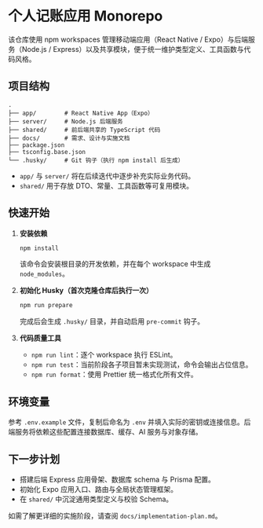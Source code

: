# 个人记账应用 Monorepo

该仓库使用 npm workspaces 管理移动端应用（React Native / Expo）与后端服务（Node.js / Express）以及共享模块，便于统一维护类型定义、工具函数与代码风格。

## 项目结构

```
.
├── app/        # React Native App（Expo）
├── server/     # Node.js 后端服务
├── shared/     # 前后端共享的 TypeScript 代码
├── docs/       # 需求、设计与实施文档
├── package.json
├── tsconfig.base.json
└── .husky/     # Git 钩子（执行 npm install 后生成）
```

- `app/` 与 `server/` 将在后续迭代中逐步补充实际业务代码。
- `shared/` 用于存放 DTO、常量、工具函数等可复用模块。

## 快速开始

1. **安装依赖**

   ```bash
   npm install
   ```

   该命令会安装根目录的开发依赖，并在每个 workspace 中生成 `node_modules`。

2. **初始化 Husky（首次克隆仓库后执行一次）**

   ```bash
   npm run prepare
   ```

   完成后会生成 `.husky/` 目录，并自动启用 `pre-commit` 钩子。

3. **代码质量工具**

   - `npm run lint`：逐个 workspace 执行 ESLint。
   - `npm run test`：当前阶段各子项目暂未实现测试，命令会输出占位信息。
   - `npm run format`：使用 Prettier 统一格式化所有文件。

## 环境变量

参考 `.env.example` 文件，复制后命名为 `.env` 并填入实际的密钥或连接信息。后端服务将依赖这些配置连接数据库、缓存、AI 服务与对象存储。

## 下一步计划

- 搭建后端 Express 应用骨架、数据库 schema 与 Prisma 配置。
- 初始化 Expo 应用入口、路由与全局状态管理框架。
- 在 `shared/` 中沉淀通用类型定义与校验 Schema。

如需了解更详细的实施阶段，请查阅 `docs/implementation-plan.md`。
